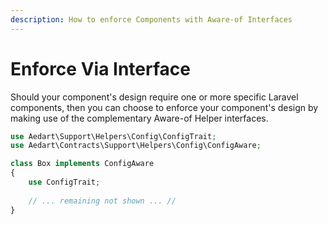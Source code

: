 ```yaml
---
description: How to enforce Components with Aware-of Interfaces
---
```


# Enforce Via Interface

Should your component's design require one or more specific Laravel components, then you can choose to enforce your component's design by making use of the complementary Aware-of Helper interfaces.

```php
use Aedart\Support\Helpers\Config\ConfigTrait;
use Aedart\Contracts\Support\Helpers\Config\ConfigAware;

class Box implements ConfigAware 
{
    use ConfigTrait;
    
    // ... remaining not shown ... //
}
```
